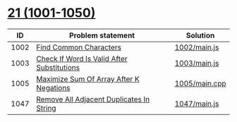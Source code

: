 # [21 (1001-1050)](https://leetcode.com/problemset/all/#page-21)


| ID   | Problem statement                                                                                                       | Solution                       |
|------|-------------------------------------------------------------------------------------------------------------------------|--------------------------------|
| 1002 | [Find Common Characters](https://leetcode.com/problems/find-common-characters/)                                         | [1002/main.js](1002/main.js)   |
| 1003 | [Check If Word Is Valid After Substitutions](https://leetcode.com/problems/check-if-word-is-valid-after-substitutions/) | [1003/main.js](1003/main.js)   |
| 1005 | [Maximize Sum Of Array After K Negations](https://leetcode.com/problems/maximize-sum-of-array-after-k-negations/)       | [1005/main.cpp](1005/main.cpp) |
| 1047 | [Remove All Adjacent Duplicates In String](https://leetcode.com/problems/remove-all-adjacent-duplicates-in-string/)     | [1047/main.js](1047/main.js)   |

